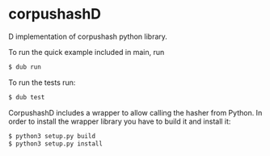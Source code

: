 # corpushashD
D implementation of corpushash python library.

To run the quick example included in main, run
```bash
$ dub run
```

To run the tests run:

```bash
$ dub test
```

CorpushashD includes a wrapper to allow calling the hasher from Python. In order to install the wrapper library you have to build it and install it:

```bash
$ python3 setup.py build
$ python3 setup.py install
```
